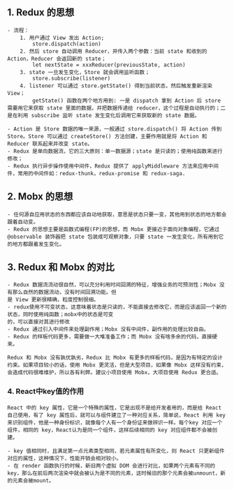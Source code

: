 ## 1. Redux 的思想
    - 流程：
        1. 用户通过 View 发出 Action;
            store.dispatch(action)
        2. 然后 store 自动调用 Reducer，并传入两个参数：当前 state 和收到的 Action，Reducer 会返回新的 state；
            let nextState = xxxReducer(previousState, action)
        3. state 一旦发生变化，Store 就会调用监听函数；
            store.subscribe(listener)
        4. listener 可以通过 store.getState() 得到当前状态，然后触发重新渲染 View；
            getState() 函数在两个地方用到: 一是 dispatch 拿到 Action 后 store 需要用它来获取 state 里面的数据，并把数据传递给 reducer，这个过程是自动执行的；二是在利用 subscribe 监听 state 发生变化后调用它来获取新的 state 数据。

    - Action 是 Store 数据的唯一来源，一般通过 store.dispatch() 将 Action 传到 Store。Store 可以通过 createStore() 方法创建，主要作用就是将 Action 和 Reducer 联系起来并改变 state。
    - Redux 是单向数据流，它的三大原则：单一数据源；state 是只读的；使用纯函数来进行修改；
    - Redux 执行异步操作使用中间件，Redux 提供了 applyMiddleware 方法来应用中间件，常用的中间件如：redux-thunk，redux-promise 和 redux-saga.

## 2. Mobx 的思想
    - 任何源自应用状态的东西都应该自动地获取，意思是状态只要一变，其他用到状态的地方都会跟着自动变。
    - Redux 的思想主要是函数式编程(FP)的思想，而 Mobx 更接近于面向对象编程，它通过 @observable 装饰器把 state 包装成可观察对象，只要 state 一发生变化，所有用到它的地方都跟着发生变化。

## 3. Redux 和 Mobx 的对比
    - Redux 数据流流动很自然，可以充分利用时间回溯的特征，增强业务的可预测性；Mobx 没有那么自然的数据流动，没有时间回溯功能。但
    是 View 更新很精确，粒度控制很细。
    - redux使用不可变状态，这意味着状态是只读的，不能直接去修改它，而是应该返回一个新的状态，同时使用纯函数；mobx中的状态是可变
    的，可以直接对其进行修改
    - Redux 通过引入中间件来处理副作用；Mobx 没有中间件，副作用的处理比较自由。
    - Redux 的样板代码更多，需要做一大堆准备工作；而 Mobx 没有啥多余的代码，直接硬来。

    Redux 和 Mobx 没有孰优孰劣，Redux 比 Mobx 有更多的样板代码，是因为有特定的设计约束。如果项目较小的话，使用 Mobx 更灵活，但是大型项目，如果像 Mobx 这样没有约束，会造成代码很难维护，所以各有利弊。建议小项目使用 Mobx，大项目使用 Redux 更合适。

### 4. React中key值的作用
    React 中的 key 属性，它是一个特殊的属性，它是出现不是给开发者用的，而是给 React 自己使用，有了 key 属性后，就可以与组件建立了一种对应关系，简单说，React 利用 key 来识别组件，他是一种身份标识，就像每个人有一个身份证来做辨识一样。每个key 对应一个组件，相同的 key，React认为是同一个组件，这样后续相同的 key 对应组件都不会被创建。

    - key 值相同时，且满足第一点元素类型相同，若元素属性有所变化，则 React 只更新组件对应的属性，这种情况下，性能开销会相对较小。
    - 在 render 函数执行的时候，新旧两个虚拟 DOM 会进行对比，如果两个元素有不同的 key，那么在前后两次渲染中就会被认为是不同的元素，这时候旧的那个元素会被unmount，新的元素会被mount。







